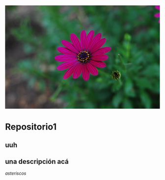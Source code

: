 ![imagen random](https://github.com/CristinaBobadilla/Repositorio1/blob/main/linda-flower-3204541_960_720.jpg)

# Repositorio1
## uuh
## una descripción acá
*asteriscos* 
